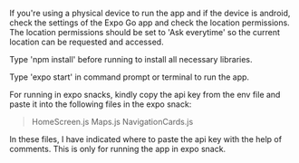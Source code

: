 If you're using a physical device to run the app and if the device is android, check the settings of the Expo Go app and check the location permissions. The location permissions should be set to 'Ask everytime' so the current location can be requested and accessed. 

Type 'npm install' before running to install all necessary libraries.

Type 'expo start' in command prompt or terminal to run the app.

For running in expo snacks, kindly copy the api key from the env file and paste it into the following files in the expo snack:
> HomeScreen.js
>Maps.js
>NavigationCards.js


In these files, I have indicated where to paste the api key with the help of comments. This is only for running the app in expo snack. 
